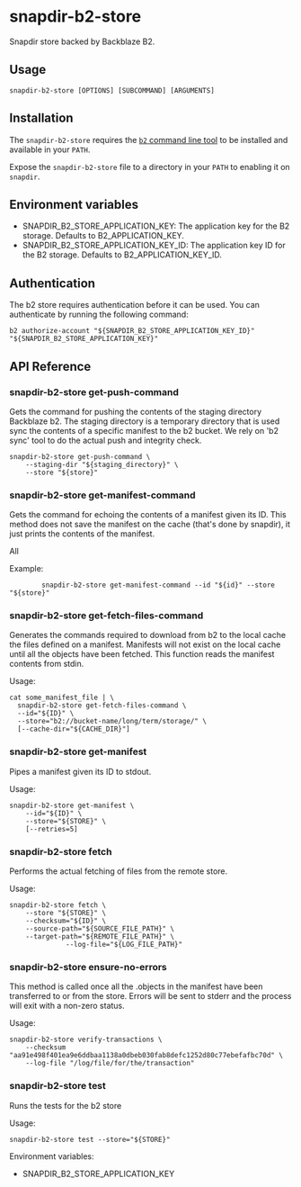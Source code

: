 # snapdir-b2-store

 Snapdir store backed by Backblaze B2.

## Usage

    snapdir-b2-store [OPTIONS] [SUBCOMMAND] [ARGUMENTS]

## Installation

The `snapdir-b2-store` requires the [`b2` command line tool](https://www.backblaze.com/b2/docs/quick_command_line.html) to be installed and available in your `PATH`.

Expose the `snapdir-b2-store` file to a directory in your `PATH` to enabling it on `snapdir`.

## Environment variables

- SNAPDIR_B2_STORE_APPLICATION_KEY: The application key for the B2 storage. Defaults to B2_APPLICATION_KEY.
- SNAPDIR_B2_STORE_APPLICATION_KEY_ID: The application key ID for the B2 storage. Defaults to B2_APPLICATION_KEY_ID.

## Authentication

The b2 store requires authentication before it can be used. You can authenticate by running the following command:

    b2 authorize-account "${SNAPDIR_B2_STORE_APPLICATION_KEY_ID}" "${SNAPDIR_B2_STORE_APPLICATION_KEY}"

## API Reference

### snapdir-b2-store get-push-command

Gets the command for pushing the contents of the staging directory
Backblaze b2.
The staging directory is a temporary directory that is used sync
the contents of a specific manifest to the b2 bucket.
We rely on 'b2 sync' tool to do the actual push and integrity
check.

    snapdir-b2-store get-push-command \
        --staging-dir "${staging_directory}" \
        --store "${store}"

### snapdir-b2-store get-manifest-command

Gets the command for echoing the contents of a manifest given its ID.
This method does not save the manifest on the cache (that's done by
snapdir), it just prints the contents of the manifest.

All

Example:

			snapdir-b2-store get-manifest-command --id "${id}" --store "${store}"

### snapdir-b2-store get-fetch-files-command

Generates the commands required to download from
b2 to the local cache the files defined on a manifest.
Manifests will not exist on the local cache until
all the objects have been fetched.
This function reads the manifest contents from stdin.

Usage:

	cat some_manifest_file | \
      snapdir-b2-store get-fetch-files-command \
      --id="${ID}" \
      --store="b2://bucket-name/long/term/storage/" \
      [--cache-dir="${CACHE_DIR}"]

### snapdir-b2-store get-manifest

Pipes a manifest given its ID to stdout.

Usage:

    snapdir-b2-store get-manifest \
        --id="${ID}" \
        --store="${STORE}" \
        [--retries=5]

### snapdir-b2-store fetch

Performs the actual fetching of files from the remote store.

Usage:

    snapdir-b2-store fetch \
        --store "${STORE}" \
        --checksum="${ID}" \
        --source-path="${SOURCE_FILE_PATH}" \
        --target-path="${REMOTE_FILE_PATH}" \
				  --log-file="${LOG_FILE_PATH}"

### snapdir-b2-store ensure-no-errors

This method is called once all the .objects in the manifest have been
transferred to or from the store.
Errors will be sent to stderr and the process will exit with
a non-zero status.

Usage:

    snapdir-b2-store verify-transactions \
        --checksum "aa91e498f401ea9e6ddbaa1138a0dbeb030fab8defc1252d80c77ebefafbc70d" \
        --log-file "/log/file/for/the/transaction"

### snapdir-b2-store test

Runs the tests for the b2 store

Usage:

    snapdir-b2-store test --store="${STORE}"

Environment variables:

- SNAPDIR_B2_STORE_APPLICATION_KEY
